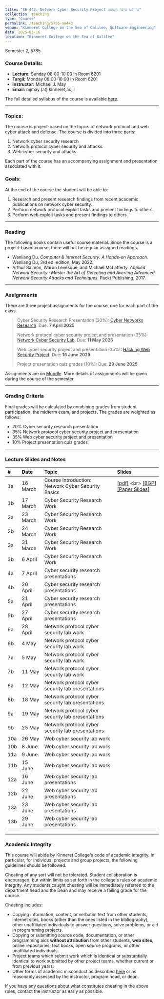 ```yaml
---
title: "SE 443: Network Cyber Security Project פרויקט סייבר רשתות"
collection: teaching
type: "Course"
permalink: /teaching/5785-se443
venue: "Kinneret College on the Sea of Galilee, Software Engineering"
date: 2025-03-16
location: "Kinneret College on the Sea of Galilee"
---
```


Semester 2, 5785

### Course Details:

  * **Lecture:** Sunday 08:00-10:00 in Room 6201
  * **Targil:** Monday 08:00-10:00 in Room 6201
  * **Instructor:** Michael J. May
  * **Email:** mjmay (at) kinneret,ac,il

The full detailed syllabus of the course is available [here](/syllabus/Network-Cyber-Syllabus-Spring-5785.pdf).

-----

### Topics:

The course is project-based on the topics of network protocol and web cyber attack and defense. The course is divided into three parts:

1.  Network cyber security research
2.  Network protocol cyber security and attacks.
3.  Web cyber security and attacks

Each part of the course has an accompanying assignment and presentation associated with it.

### Goals:

At the end of the course the student will be able to:

1.  Research and present research findings from recent academic publications on network cyber security.
2.  Perform network protocol exploit tasks and present findings to others.
3.  Perform web exploit tasks and present findings to others.

-----

### Reading

The following books contain useful course material. Since the course is a project-based course, there will not be regular assigned readings.

  * Wenliang Du. *Computer & Internet Security: A Hands-on Approach.* Wenliang Du, 3rd ed. edition, May 2022.
  * Arthur Salmon, Warun Levesque, and Michael McLafferty. *Applied Network Security : Master the Art of Detecting and Averting Advanced Network Security Attacks and Techniques.* Packt Publishing, 2017.

-----

### Assignments

There are three project assignments for the course, one for each part of the class.

> Cyber Security Research Presentation (20%): [Cyber Networks Research](/se443/443-Assignment1-Cyber-networks-research-assignment.pdf). Due: **7 April 2025**
>
> Network protocol cyber security project and presentation (35%): [Network Cyber Security Lab](/se443/425-Assignment2-Hashing.pdf). Due: **11 May 2025**
>
> Web cyber security project and presentation (35%): [Hacking Web Security Project](https://www.google.com/search?q=se443/443-Assignment3-Web-Hacking-Lab.pdf). Due: **16 June 2025**
>
> Project presentation quiz grades (10%): Due: **29 June 2025**

Assignments are on [Moodle](https://moodle85.kinneret.ac.il). More details of assignments will be given during the course of the semester.

-----

### Grading Criteria

Final grades will be calculated by combining grades from student participation, the midterm exam, and projects. The grades are weighted as follows:

  * 20% Cyber security research presentation
  * 35% Network protocol cyber security project and presentation
  * 35% Web cyber security project and presentation
  * 10% Project presentation quiz grades

-----

### Lecture Slides and Notes

| \# | Date | Topic | Slides |
| :--- | :--- | :--- | :--- |
| 1a | 16 March | Course Introduction: Network Cyber Security Basics | [[pdf]](/se443/443-Lecture1-Course-Intro.pdf) \<br\> [[BGP]](/se443/443-Lecture1-BGP%2520and%2520BGP%2520Security.pdf) [[Paper Slides]](/se443/Lecture1-sico19.pptx) |
| 1b | 17 March | Cyber Security Research Work | |
| 2a | 23 March | Cyber Security Research Work | |
| 2b | 24 March | Cyber Security Research Work | |
| 3a | 31 March | Cyber Security Research Work | |
| 3b | 6 April | Cyber Security Research Work | |
| 4a | 7 April | Cyber security research presentations | |
| 4b | 20 April | Cyber security research presentations | |
| 5a | 21 April | Cyber security research presentations | |
| 5b | 27 April | Cyber security research presentations | |
| 6a | 28 April | Network protocol cyber security lab work | |
| 6b | 4 May | Network protocol cyber security lab work | |
| 7a | 5 May | Network protocol cyber security lab work | |
| 7b | 11 May | Network protocol cyber security lab work | |
| 8a | 12 May | Network protocol cyber security lab presentations | |
| 8b | 18 May | Network protocol cyber security lab presentations | |
| 9a | 19 May | Network protocol cyber security lab presentations | |
| 9b | 25 May | Network protocol cyber security lab presentations | |
| 10a | 26 May | Web cyber security lab work | |
| 10b | 8 June | Web cyber security lab work | |
| 11a | 9 June | Web cyber security lab work | |
| 11b | 15 June | Web cyber security lab work | |
| 12a | 16 June | Web cyber security lab presentations | |
| 12b | 22 June | Web cyber security lab presentations | |
| 13a | 23 June | Web cyber security lab presentations | |
| 13b | 29 June | Web cyber security lab presentations | |

-----

### Academic Integrity

This course will abide by Kinneret College's code of academic integrity. In particular, for individual projects and group projects, the following guidelines should be followed.

Cheating of any sort will not be tolerated. Student collaboration is encouraged, but within limits as set forth in the college's rules on academic integrity. Any students caught cheating will be immediately referred to the department head and the Dean and may receive a failing grade for the course.

Cheating includes:

  * Copying information, content, or verbatim text from other students, internet sites, books (other than the ones listed in the bibliography), other unaffiliated individuals to answer questions, solve problems, or aid in programming projects.
  * Copying or submitting source code, documentation, or other programming aids **without attribution** from other students, **web sites**, online repositories, text books, open source programs, or other unaffiliated individuals.
  * Project teams which submit work which is identical or substantially identical to work submitted by other project teams, whether current or from previous years.
  * Other forms of academic misconduct as described [here](https://catalog.upenn.edu/pennbook/code-of-academic-integrity/) or as reasonably assessed by the instructor, program head, or dean.

If you have any questions about what constitutes cheating in the above rules, contact the instructor as early as possible.